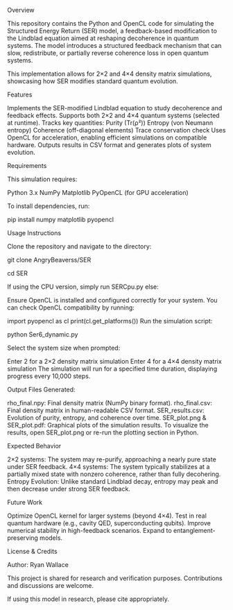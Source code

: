 Overview

This repository contains the Python and OpenCL code for simulating the Structured Energy Return (SER) model, a feedback-based modification to the Lindblad 
equation aimed at reshaping decoherence in quantum systems. The model introduces a structured feedback mechanism that can slow, redistribute, or partially 
reverse coherence loss in open quantum systems.

This implementation allows for 2×2 and 4×4 density matrix simulations, showcasing how SER modifies standard quantum evolution.

Features

Implements the SER-modified Lindblad equation to study decoherence and feedback effects.
Supports both 2×2 and 4×4 quantum systems (selected at runtime).
Tracks key quantities:
Purity (Tr(ρ²))
Entropy (von Neumann entropy)
Coherence (off-diagonal elements)
Trace conservation check
Uses OpenCL for acceleration, enabling efficient simulations on compatible hardware.
Outputs results in CSV format and generates plots of system evolution.

Requirements

This simulation requires:

Python 3.x
NumPy
Matplotlib
PyOpenCL (for GPU acceleration)

To install dependencies, run:

pip install numpy matplotlib pyopencl

Usage Instructions

Clone the repository and navigate to the directory:


git clone AngryBeaverss/SER

cd SER

If using the CPU version, simply run SERCpu.py else:

Ensure OpenCL is installed and configured correctly for your system. You can check OpenCL compatibility by running:


import pyopencl as cl
print(cl.get_platforms())
Run the simulation script:

python Ser6_dynamic.py

Select the system size when prompted:

Enter 2 for a 2×2 density matrix simulation
Enter 4 for a 4×4 density matrix simulation
The simulation will run for a specified time duration, displaying progress every 10,000 steps.

Output Files Generated:

rho_final.npy: Final density matrix (NumPy binary format).
rho_final.csv: Final density matrix in human-readable CSV format.
SER_results.csv: Evolution of purity, entropy, and coherence over time.
SER_plot.png & SER_plot.pdf: Graphical plots of the simulation results.
To visualize the results, open SER_plot.png or re-run the plotting section in Python.

Expected Behavior

2×2 systems: The system may re-purify, approaching a nearly pure state under SER feedback.
4×4 systems: The system typically stabilizes at a partially mixed state with nonzero coherence, rather than fully decohering.
Entropy Evolution: Unlike standard Lindblad decay, entropy may peak and then decrease under strong SER feedback.

Future Work

Optimize OpenCL kernel for larger systems (beyond 4×4).
Test in real quantum hardware (e.g., cavity QED, superconducting qubits).
Improve numerical stability in high-feedback scenarios.
Expand to entanglement-preserving models.

License & Credits

Author: Ryan Wallace

This project is shared for research and verification purposes. Contributions and discussions are welcome.

If using this model in research, please cite appropriately.
